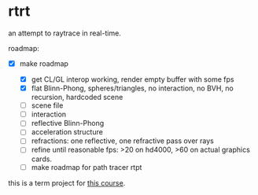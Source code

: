 # rtrt

an attempt to raytrace in real-time.

roadmap:

- [x] make roadmap

	- [x] get CL/GL interop working, render empty buffer with some fps
	- [x] flat Blinn-Phong, spheres/triangles, no interaction, no BVH, no recursion, hardcoded scene
	- [ ] scene file
	- [ ] interaction
	- [ ] reflective Blinn-Phong
	- [ ] acceleration structure
	- [ ] refractions: one reflective, one refractive pass over rays
	- [ ] refine until reasonable fps: >20 on hd4000, >60 on actual graphics cards.
	- [ ] make roadmap for path tracer rtpt

this is a term project for [this course][795].

[795]: https://catalog.metu.edu.tr/course.php?prog=571&course_code=5710795
